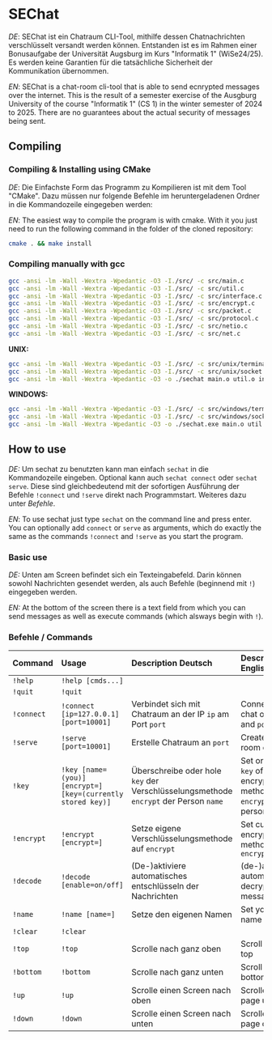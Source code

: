 # SEChat
*DE*: SEChat ist ein Chatraum CLI-Tool, mithilfe dessen Chatnachrichten verschlüsselt versandt werden können.
Entstanden ist es im Rahmen einer Bonusaufgabe der Universität Augsburg im Kurs "Informatik 1" (WiSe24/25).
Es werden keine Garantien für die tatsächliche Sicherheit der Kommunikation übernommen.

*EN*: SEChat is a chat-room cli-tool that is able to send ecnrypted messages over the internet.
This is the result of a semester exercise of the Ausgburg University of the course "Informatik 1" (CS 1) in the winter semester of 2024 to 2025.
There are no guarantees about the actual security of messages being sent.
## Compiling
### Compiling & Installing using CMake
*DE*: Die Einfachste Form das Programm zu Kompilieren ist mit dem Tool "CMake".
Dazu müssen nur folgende Befehle im heruntergeladenen Ordner in die Kommandozeile eingegeben werden:

*EN*: The easiest way to compile the program is with cmake. With it you just need to run the following command in the folder of the cloned repository:
```bash
cmake . && make install
```
### Compiling manually with gcc
```bash
gcc -ansi -lm -Wall -Wextra -Wpedantic -O3 -I./src/ -c src/main.c
gcc -ansi -lm -Wall -Wextra -Wpedantic -O3 -I./src/ -c src/util.c
gcc -ansi -lm -Wall -Wextra -Wpedantic -O3 -I./src/ -c src/interface.c
gcc -ansi -lm -Wall -Wextra -Wpedantic -O3 -I./src/ -c src/encrypt.c
gcc -ansi -lm -Wall -Wextra -Wpedantic -O3 -I./src/ -c src/packet.c
gcc -ansi -lm -Wall -Wextra -Wpedantic -O3 -I./src/ -c src/protocol.c
gcc -ansi -lm -Wall -Wextra -Wpedantic -O3 -I./src/ -c src/netio.c
gcc -ansi -lm -Wall -Wextra -Wpedantic -O3 -I./src/ -c src/net.c
```
**UNIX:**
```bash
gcc -ansi -lm -Wall -Wextra -Wpedantic -O3 -I./src/ -c src/unix/terminal.c
gcc -ansi -lm -Wall -Wextra -Wpedantic -O3 -I./src/ -c src/unix/socket.c
gcc -ansi -lm -Wall -Wextra -Wpedantic -O3 -o ./sechat main.o util.o interface.o encrypt.o packet.o protocol.o netio.o net.o terminal.o socket.o
```
**WINDOWS:**
```bash
gcc -ansi -lm -Wall -Wextra -Wpedantic -O3 -I./src/ -c src/windows/terminal.c
gcc -ansi -lm -Wall -Wextra -Wpedantic -O3 -I./src/ -c src/windows/socket.c
gcc -ansi -lm -Wall -Wextra -Wpedantic -O3 -o ./sechat.exe main.o util.o interface.o encrypt.o packet.o protocol.o netio.o net.o terminal.o socket.o
```
## How to use
*DE:* Um sechat zu benutzten kann man einfach ``sechat`` in die Kommandozeile eingeben. Optional kann auch ``sechat connect`` oder ``sechat serve``.
Diese sind gleichbedeutend mit der sofortigen Ausführung der Befehle ``!connect`` und ``!serve`` direkt nach Programmstart. Weiteres dazu unter *Befehle*.

*EN*: To use sechat just type ``sechat`` on the command line and press enter.
You can optionally add ``connect`` or ``serve`` as arguments, which do exactly the same as the commands ``!connect`` and ``!serve`` as you start the program.
### Basic use
*DE:* Unten am Screen befindet sich ein Texteingabefeld. Darin können sowohl Nachrichten gesendet werden, als auch Befehle (beginnend mit ``!``) eingegeben werden.

*EN:* At the bottom of the screen there is a text field from which you can send messages as well as execute commands (which alsways begin with ``!``).

### Befehle / Commands

|Command|Usage|Description Deutsch|Description English|
|:-|:-|:-|:-|
|``!help``| ``!help [cmds...]``|||
|``!quit``| ``!quit``|||
|``!connect``| ``!connect [ip=127.0.0.1] [port=10001]``| Verbindet sich mit Chatraum an der IP ``ip`` am Port ``port``| Connect to chat on ``ip`` and ``port``|
|``!serve``| ``!serve [port=10001]`` |Erstelle Chatraum an ``port``|Create chat room on ``port``|
|``!key``|``!key [name=(you)] [encrypt=] [key=(currently stored key)]``|Überschreibe oder hole ``key`` der Verschlüsselungsmethode &#10; ``encrypt`` der Person ``name``|Set or get ``key`` of encryption &#10;method ``encrypt`` of person ``name``|
|``!encrypt``|``!encrypt [encrypt=]``| Setze eigene Verschlüsselungsmethode auf ``encrypt``|Set current encryption method to ``encrypt``|
|``!decode``|``!decode [enable=on/off]``| (De-)aktiviere automatisches entschlüsseln der Nachrichten |(de-)activate automatic decryption of messages|
|``!name``|``!name [name=]``|Setze den eigenen Namen| Set your own name|
|``!clear``|``!clear``|||
|``!top``|``!top``| Scrolle nach ganz oben| Scroll to the top|
|``!bottom``|``!bottom``|Scrolle nach ganz unten|Scroll to the bottom |
|``!up``|``!up``|Scrolle einen Screen nach oben| Scrolle one page up|
|``!down``|``!down``|Scrolle einen Screen nach unten| Scrolle one page down|
